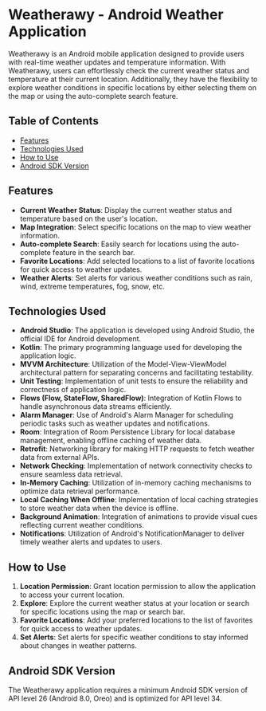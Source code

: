 # Weatherawy - Android Weather Application

Weatherawy is an Android mobile application designed to provide users with real-time weather updates and temperature information. With Weatherawy, users can effortlessly check the current weather status and temperature at their current location. Additionally, they have the flexibility to explore weather conditions in specific locations by either selecting them on the map or using the auto-complete search feature.

## Table of Contents
- [Features](#features)
- [Technologies Used](#technologies-used)
- [How to Use](#how-to-use)
- [Android SDK Version](#android-sdk-version)

## Features

- **Current Weather Status**: Display the current weather status and temperature based on the user's location.
- **Map Integration**: Select specific locations on the map to view weather information.
- **Auto-complete Search**: Easily search for locations using the auto-complete feature in the search bar.
- **Favorite Locations**: Add selected locations to a list of favorite locations for quick access to weather updates.
- **Weather Alerts**: Set alerts for various weather conditions such as rain, wind, extreme temperatures, fog, snow, etc.

## Technologies Used

- **Android Studio**: The application is developed using Android Studio, the official IDE for Android development.
- **Kotlin**: The primary programming language used for developing the application logic.
- **MVVM Architecture**: Utilization of the Model-View-ViewModel architectural pattern for separating concerns and facilitating testability.
- **Unit Testing**: Implementation of unit tests to ensure the reliability and correctness of application logic.
- **Flows (Flow, StateFlow, SharedFlow)**: Integration of Kotlin Flows to handle asynchronous data streams efficiently.
- **Alarm Manager**: Use of Android's Alarm Manager for scheduling periodic tasks such as weather updates and notifications.
- **Room**: Integration of Room Persistence Library for local database management, enabling offline caching of weather data.
- **Retrofit**: Networking library for making HTTP requests to fetch weather data from external APIs.
- **Network Checking**: Implementation of network connectivity checks to ensure seamless data retrieval.
- **In-Memory Caching**: Utilization of in-memory caching mechanisms to optimize data retrieval performance.
- **Local Caching When Offline**: Implementation of local caching strategies to store weather data when the device is offline.
- **Background Animation**: Integration of animations to provide visual cues reflecting current weather conditions.
- **Notifications**: Utilization of Android's NotificationManager to deliver timely weather alerts and updates to users.

## How to Use

1. **Location Permission**: Grant location permission to allow the application to access your current location.
2. **Explore**: Explore the current weather status at your location or search for specific locations using the map or search bar.
3. **Favorite Locations**: Add your preferred locations to the list of favorites for quick access to weather updates.
4. **Set Alerts**: Set alerts for specific weather conditions to stay informed about changes in weather patterns.

## Android SDK Version

The Weatherawy application requires a minimum Android SDK version of API level 26 (Android 8.0, Oreo) and is optimized for API level 34.
